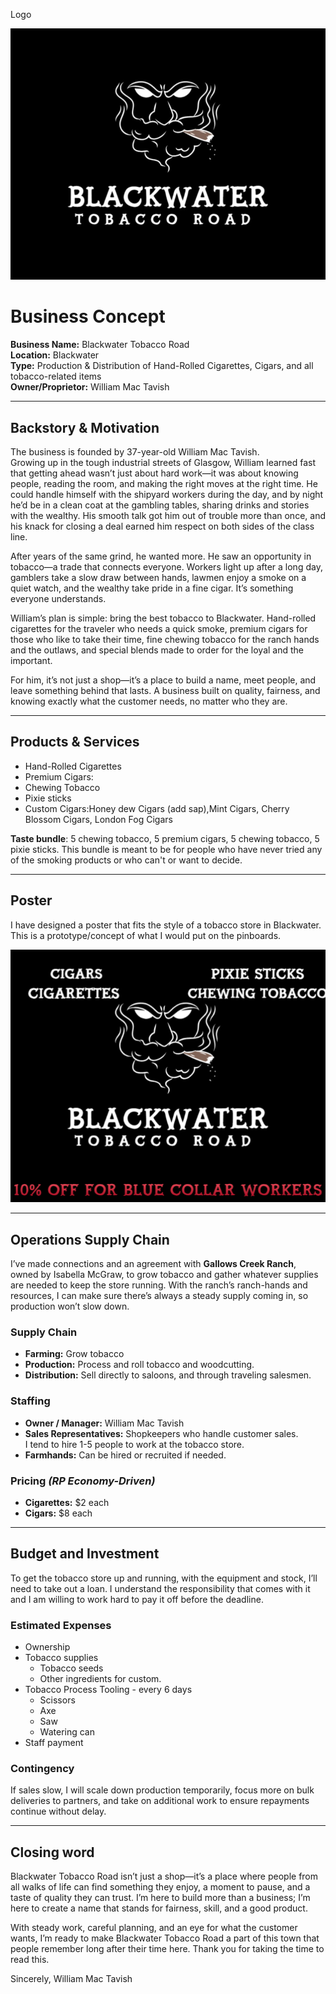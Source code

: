 Logo

 ![image alt](https://github.com/MF-DOOM-MADVILLAIN/Blackwater-tobacco-co./blob/main/Images/image.jpeg?raw=true)

# Business Concept

**Business Name:** Blackwater Tobacco Road  
**Location:** Blackwater  
**Type:** Production & Distribution of Hand-Rolled Cigarettes, Cigars, and all tobacco-related items  
**Owner/Proprietor:** William Mac Tavish  

---

## Backstory & Motivation

The business is founded by 37-year-old William Mac Tavish.  
Growing up in the tough industrial streets of Glasgow, William learned fast that getting ahead wasn’t just about hard work—it was about knowing people, reading the room, and making the right moves at the right time. He could handle himself with the shipyard workers during the day, and by night he’d be in a clean coat at the gambling tables, sharing drinks and stories with the wealthy. His smooth talk got him out of trouble more than once, and his knack for closing a deal earned him respect on both sides of the class line.  

After years of the same grind, he wanted more. He saw an opportunity in tobacco—a trade that connects everyone. Workers light up after a long day, gamblers take a slow draw between hands, lawmen enjoy a smoke on a quiet watch, and the wealthy take pride in a fine cigar. It’s something everyone understands.  

William’s plan is simple: bring the best tobacco to Blackwater. Hand-rolled cigarettes for the traveler who needs a quick smoke, premium cigars for those who like to take their time, fine chewing tobacco for the ranch hands and the outlaws, and special blends made to order for the loyal and the important.  

For him, it’s not just a shop—it’s a place to build a name, meet people, and leave something behind that lasts. A business built on quality, fairness, and knowing exactly what the customer needs, no matter who they are.


---

## Products & Services

- Hand-Rolled Cigarettes
- Premium Cigars:
- Chewing Tobacco
- Pixie sticks
- Custom Cigars:Honey dew Cigars (add sap),Mint Cigars, Cherry Blossom Cigars, London Fog Cigars
   
**Taste bundle**: 5 chewing tobacco, 5 premium cigars, 5 chewing tobacco, 5 pixie sticks. 
This bundle is meant to be for people who have never tried any of the smoking products or who can't or want to decide.  

---

## Poster

I have designed a poster that fits the style of a tobacco store in Blackwater. This is a prototype/concept of what I would put on the pinboards. 

![image alt](https://github.com/MF-DOOM-MADVILLAIN/Blackwater-tobacco-co./blob/main/Images/%7BF917E6C6-0CA9-40C9-B409-A3F61F6B3174%7D.png?raw=true)

---

## Operations Supply Chain

I’ve made connections and an agreement with **Gallows Creek Ranch**, owned by Isabella McGraw, to grow tobacco and gather whatever supplies are needed to keep the store running. With the ranch’s ranch-hands and resources, I can make sure there’s always a steady supply coming in, so production won’t slow down.  

### Supply Chain

- **Farming:** Grow tobacco 
- **Production:** Process and roll tobacco and woodcutting. 
- **Distribution:** Sell directly to  saloons, and through traveling salesmen.  

### Staffing

- **Owner / Manager:** William Mac Tavish   
- **Sales Representatives:** Shopkeepers who handle customer sales.  
	I tend to hire 1-5 people to work at the tobacco store. 
-  **Farmhands:** Can be hired or recruited if needed. 

### Pricing *(RP Economy-Driven)*

- **Cigarettes:** $2 each  
- **Cigars:** $8 each  

---

## Budget and Investment

To get the tobacco store up and running, with the equipment and stock, I’ll need to take out a loan. I understand the responsibility that comes with it and I am willing to work hard to pay it off before the deadline. 

### Estimated Expenses

- Ownership
-  Tobacco supplies
	- Tobacco seeds
	- Other ingredients for custom. 
- Tobacco Process Tooling - every 6 days
	- Scissors
	- Axe
	- Saw
	- Watering can
- Staff payment

### Contingency
If sales slow, I will scale down production temporarily, focus more on bulk deliveries to partners, and take on additional work to ensure repayments continue without delay.

---

## Closing word

Blackwater Tobacco Road isn’t just a shop—it’s a place where people from all walks of life can find something they enjoy, a moment to pause, and a taste of quality they can trust. I’m here to build more than a business; I’m here to create a name that stands for fairness, skill, and a good product.

With steady work, careful planning, and an eye for what the customer wants, I’m ready to make Blackwater Tobacco Road a part of this town that people remember long after their time here.
Thank you for taking the time to read this.

Sincerely, William Mac Tavish
